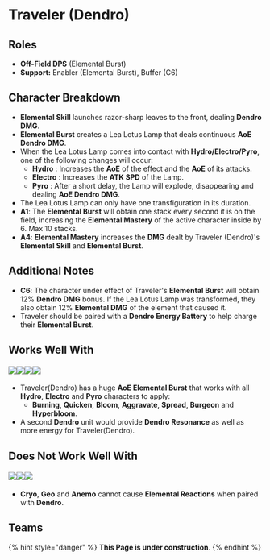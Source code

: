 # Traveler (Dendro)

## Roles

* **Off-Field DPS** (Elemental Burst)
* **Support:** Enabler (Elemental Burst), Buffer (C6)

## **Character Breakdown**

* **Elemental Skill** launches razor-sharp leaves to the front, dealing **Dendro DMG**.
* **Elemental Burst** creates a Lea Lotus Lamp that deals continuous **AoE Dendro DMG**.
* When the Lea Lotus Lamp comes into contact with **Hydro/Electro/Pyro**, one of the following changes will occur:
  * **Hydro** : Increases the **AoE** of the effect and the **AoE** of its attacks.
  * **Electro** : Increases the **ATK SPD** of the Lamp.
  * **Pyro** : After a short delay, the Lamp will explode, disappearing and dealing **AoE Dendro DMG**.
* The Lea Lotus Lamp can only have one transfiguration in its duration.
* **A1**: The **Elemental Burst** will obtain one stack every second it is on the field, increasing the **Elemental Mastery** of the active character inside by 6. Max 10 stacks.
* **A4**: **Elemental Mastery** increases the **DMG** dealt by Traveler (Dendro)'s **Elemental Skill** and **Elemental Burst**.

## **Additional Notes**

* **C6**: The character under effect of Traveler's **Elemental Burst** will obtain 12% **Dendro DMG** bonus. If the Lea Lotus Lamp was transformed, they also obtain 12% **Elemental DMG** of the element that caused it.
* Traveler should be paired with a **Dendro Energy Battery** to help charge their **Elemental Burst**.

## **Works Well With**

#### ![](../../.gitbook/assets/ui\_icon\_dendro.webp)![](../../.gitbook/assets/ui\_icon\_electro.webp)![](../../.gitbook/assets/ui\_icon\_hydro.webp)![](../../.gitbook/assets/ui\_icon\_pyro.webp)&#x20;

* Traveler(Dendro) has a huge **AoE Elemental Burst** that works with all **Hydro**, **Electro** and **Pyro** characters to apply:
  * **Burning**, **Quicken**, **Bloom**, **Aggravate**, **Spread**, **Burgeon** and **Hyperbloom**.
* A second **Dendro** unit would provide **Dendro Resonance** as well as more energy for Traveler(Dendro).

## **Does Not Work Well With**

#### ![](../../.gitbook/assets/ui\_icon\_anemo.webp)![](../../.gitbook/assets/ui\_icon\_cryo.webp)![](../../.gitbook/assets/ui\_icon\_geo.webp)

* **Cryo**, **Geo** and **Anemo** cannot cause **Elemental Reactions** when paired with **Dendro**.

## **Teams**

{% hint style="danger" %}
**This Page is under construction**.
{% endhint %}
